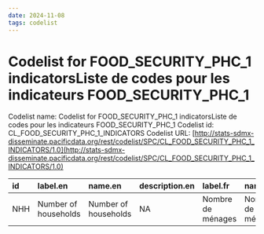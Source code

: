```yaml
---
date: 2024-11-08
tags: codelist
---
```


# Codelist for FOOD_SECURITY_PHC_1 indicatorsListe de codes pour les indicateurs FOOD_SECURITY_PHC_1

Codelist name: Codelist for FOOD_SECURITY_PHC_1 indicatorsListe de codes pour les indicateurs FOOD_SECURITY_PHC_1
Codelist id: CL_FOOD_SECURITY_PHC_1_INDICATORS
Codelist URL: [http://stats-sdmx-disseminate.pacificdata.org/rest/codelist/SPC/CL_FOOD_SECURITY_PHC_1_INDICATORS/1.0](http://stats-sdmx-disseminate.pacificdata.org/rest/codelist/SPC/CL_FOOD_SECURITY_PHC_1_INDICATORS/1.0)

|id  |label.en             |name.en              |description.en |label.fr          |name.fr           |description.fr |
|:---|:--------------------|:--------------------|:--------------|:-----------------|:-----------------|:--------------|
|NHH |Number of households |Number of households |NA             |Nombre de ménages |Nombre de ménages |NA             |
